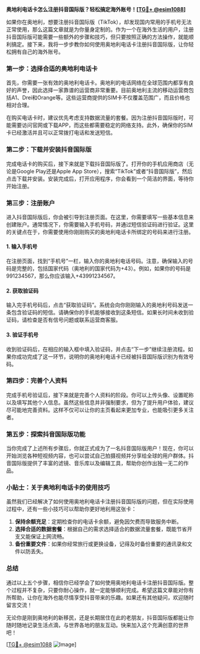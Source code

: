 **奥地利电话卡怎么注册抖音国际版？轻松搞定海外账号！[[TG💪+ @esim1088](https://t.me/s/esim1088)]**

如果你在奥地利，想要注册抖音国际版（TikTok），却发现国内常用的手机号无法正常使用，那么这篇文章就是为你量身定制的。作为一个在海外生活的用户，注册抖音国际版可能需要一些额外的步骤和技巧，但只要按照正确的方法操作，就能顺利搞定。接下来，我将一步步教你如何使用奥地利电话卡注册抖音国际版，让你轻松拥有自己的海外账号。

### **第一步：选择合适的奥地利电话卡**
首先，你需要一张有效的奥地利电话卡。奥地利的电话网络在全球范围内都享有良好的声誉，因此选择一家靠谱的运营商非常重要。目前奥地利主流的移动运营商包括A1、Drei和Orange等。这些运营商提供的SIM卡不仅覆盖范围广，而且价格也相对合理。

在购买电话卡时，建议优先考虑支持数据流量的套餐。因为注册抖音国际版时，可能需要访问官网或下载APP，而这些都需要稳定的网络支持。此外，确保你的SIM卡已经激活并且可以正常拨打电话和发送短信。

### **第二步：下载并安装抖音国际版**
完成电话卡的购买后，接下来就是下载抖音国际版了。打开你的手机应用商店（无论是Google Play还是Apple App Store），搜索“TikTok”或者“抖音国际版”，然后点击下载并安装。安装完成后，打开应用程序，你会看到一个简洁的界面，等待你开始注册。

### **第三步：注册账户**
进入抖音国际版后，你会被引导到注册页面。在这里，你需要填写一些基本信息来创建账户。通常情况下，你需要输入手机号码，并通过短信验证码进行验证。这里的关键点在于，你需要使用你刚刚购买的奥地利电话卡所绑定的号码来进行注册。

#### **1. 输入手机号**
在注册页面，找到“手机号”一栏，输入你的奥地利电话号码。注意，确保输入的号码是完整的，包括国家代码（奥地利的国家代码为+43）。例如，如果你的号码是991234567，那么你应该输入+43991234567。

#### **2. 获取验证码**
输入完手机号码后，点击“获取验证码”。系统会向你刚刚输入的奥地利号码发送一条包含验证码的短信。请确保你的手机能够接收到这条短信。如果长时间未收到验证码，请检查是否有信号问题或联系运营商客服。

#### **3. 验证手机号**
收到验证码后，在相应的输入框中填入验证码，并点击“下一步”继续注册流程。如果你成功完成了这一环节，说明你的奥地利电话卡已经被抖音国际版识别为有效号码。

### **第四步：完善个人资料**
完成手机号验证后，接下来就是完善个人资料的阶段。你可以上传头像、设置昵称以及填写其他个人信息。虽然这些信息并非强制要求，但为了提升用户体验，建议尽可能地完善资料。这样不仅可以让你的主页看起来更加专业，也能吸引更多关注者。

### **第五步：探索抖音国际版功能**
当你完成了上述所有步骤后，你就正式成为了一名抖音国际版用户！现在，你可以开始浏览各种短视频内容，也可以尝试自己拍摄视频并分享给全球的用户群体。抖音国际版提供了丰富的滤镜、音乐库以及编辑工具，帮助你创作出独一无二的作品。

### **小贴士：关于奥地利电话卡的使用技巧**
虽然我们已经解决了如何使用奥地利电话卡注册抖音国际版的问题，但在实际使用过程中，还有一些小技巧可以帮助你更好地利用这张卡：

1. **保持余额充足**：定期检查你的电话卡余额，避免因欠费而导致服务中断。
2. **选择合适的数据套餐**：根据自己的需求选择适合的数据流量套餐，既能节省开支又能保证上网流畅。
3. **备份重要文件**：如果你经常旅行或更换设备，记得及时备份重要的通讯录和文件以防丢失。

### **总结**
通过以上五个步骤，相信你已经学会了如何使用奥地利电话卡注册抖音国际版。整个过程并不复杂，只要你耐心操作，就一定能够顺利完成。希望这篇文章能对你有所帮助，让你在海外也能尽情享受抖音带来的乐趣。如果还有其他疑问，欢迎随时留言交流！

无论你是刚到奥地利的新移民，还是长期居住在此的老朋友，抖音国际版都能让你随时随地记录生活点滴，与世界各地的朋友互动。快来加入这个充满创意的世界吧！

[[TG💪+ @esim1088](https://t.me/s/esim1088) ![Image](https://i.postimg.cc/4NQfJmqS/Snipaste-2025-05-13-00-14-12.png)]